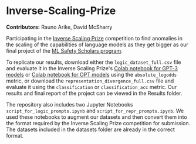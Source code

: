 # Inverse-Scaling-Prize

**Contributors:** Rauno Arike, David McSharry

Participating in the [Inverse Scaling Prize](https://github.com/inverse-scaling/prize) competition to find anomalies in the scaling of the capabilities of language models as they get bigger as our final project of the [ML Safety Scholars program](https://course.mlsafety.org/).

To replicate our results, download either the `logic_dataset_full.csv` file and evaluate it in the Inverse Scaling Prize's [Colab notebook for GPT-3 models](https://colab.research.google.com/drive/1SGmUh0NbqSrRkWRUcmjg8BS5eU5qvJ0Y#scrollTo=SpIfwfNjfMm8) or [Colab notebook for OPT models](https://colab.research.google.com/drive/1NBDIdsY5d1NhgZIhelm9FbWARzySlc2H#scrollTo=SpIfwfNjfMm8) using the `absolute_logodds` metric, or download the `representation_divergence_full.csv` file and evaluate it using the `classification` or `classification_acc` metric. Our results and final report of the project can be viewed in the Results folder.

The repository also includes two Jupyter Notebooks `script_for_logic_prompts.ipynb` and `script_for_repr_prompts.ipynb`. We used these notebooks to augment our datasets and then convert them into the format required by the Inverse Scaling Prize competition for submission. The datasets included in the datasets folder are already in the correct format.
